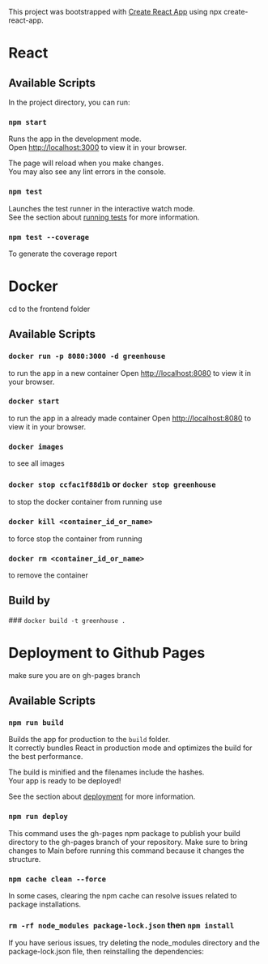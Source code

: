 This project was bootstrapped with [Create React App](https://github.com/facebook/create-react-app) using npx create-react-app.

# React

## Available Scripts

In the project directory, you can run:

### `npm start`

Runs the app in the development mode.\
Open [http://localhost:3000](http://localhost:3000) to view it in your browser.

The page will reload when you make changes.\
You may also see any lint errors in the console.

### `npm test`

Launches the test runner in the interactive watch mode.\
See the section about [running tests](https://facebook.github.io/create-react-app/docs/running-tests) for more information.

### `npm test --coverage`

To generate the coverage report

# Docker
cd to the frontend folder

## Available Scripts

### `docker run -p 8080:3000 -d greenhouse`
to run the app in a new container
Open [http://localhost:8080](http://localhost:8080) to view it in your browser.

### `docker start`
to run the app in a already made container
Open [http://localhost:8080](http://localhost:8080) to view it in your browser.

### `docker images`

to see all images

### `docker stop ccfac1f88d1b` or `docker stop greenhouse`
to stop the docker container from running use

### `docker kill <container_id_or_name>`
to force stop the container from running

### `docker rm <container_id_or_name>`
to remove the container

## Build by 

### `docker build -t greenhouse .`

# Deployment to Github Pages

make sure you are on gh-pages branch

## Available Scripts

### `npm run build`

Builds the app for production to the `build` folder.\
It correctly bundles React in production mode and optimizes the build for the best performance.

The build is minified and the filenames include the hashes.\
Your app is ready to be deployed!

See the section about [deployment](https://facebook.github.io/create-react-app/docs/deployment) for more information.

### `npm run deploy` 

This command uses the gh-pages npm package to publish your build directory to the gh-pages branch of your repository. 
Make sure to bring changes to Main before running this command because it changes the structure. 

### `npm cache clean --force` 

In some cases, clearing the npm cache can resolve issues related to package installations.

### `rm -rf node_modules package-lock.json` then `npm install`

If you have serious issues, try deleting the node_modules directory and the package-lock.json file, then reinstalling the dependencies: